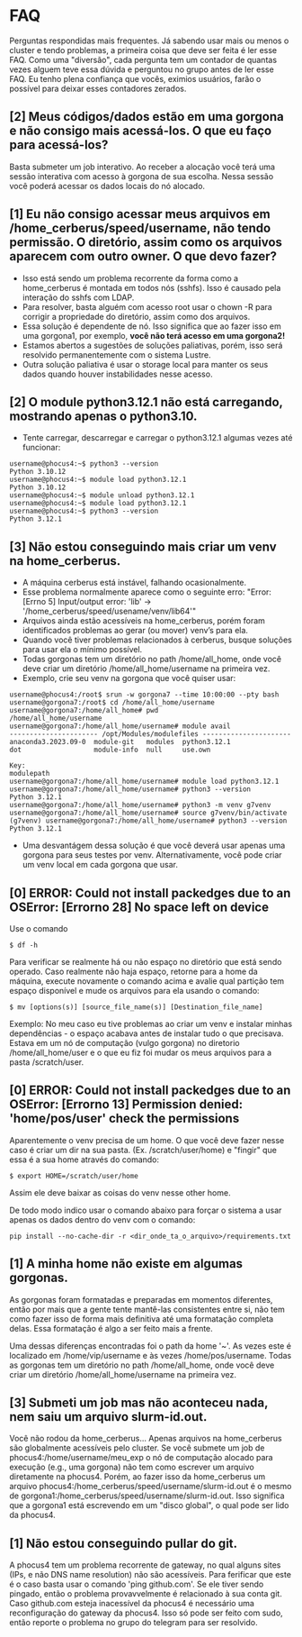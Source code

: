 # FAQ

Perguntas respondidas mais frequentes. Já sabendo usar mais ou menos o cluster e tendo problemas, a primeira coisa que deve ser feita é ler esse FAQ. Como uma "diversão", cada pergunta tem um contador de quantas vezes alguem teve essa dúvida e perguntou no grupo antes de ler esse FAQ. Eu tenho plena confiança que vocês, eximios usuários, farão o possível para deixar esses contadores zerados.

## [2] Meus códigos/dados estão em uma gorgona e não consigo mais acessá-los. O que eu faço para acessá-los?
Basta submeter um job interativo. Ao receber a alocação você terá uma sessão interativa com acesso à gorgona de sua escolha. Nessa sessão você poderá acessar os dados locais do nó alocado.

## [1] Eu não consigo acessar meus arquivos em /home_cerberus/speed/username, não tendo permissão. O diretório, assim como os arquivos aparecem com outro owner. O que devo fazer?
 - Isso está sendo um problema recorrente da forma como a home_cerberus é montada em todos nós (sshfs). Isso é causado pela interação do sshfs com LDAP.
 - Para resolver, basta alguém com acesso root usar o chown -R para corrigir a propriedade do diretório, assim como dos arquivos.
 - Essa solução é dependente de nó. Isso significa que ao fazer isso em uma gorgona1, por exemplo, **você não terá acesso em uma gorgona2!**
 - Estamos abertos a sugestões de soluções paliativas, porém, isso será resolvido permanentemente com o sistema Lustre.
 - Outra solução paliativa é usar o storage local para manter os seus dados quando houver instabilidades nesse acesso.

## [2] O module python3.12.1 não está carregando, mostrando apenas o python3.10.
 - Tente carregar, descarregar e carregar o python3.12.1 algumas vezes até funcionar:

```command
username@phocus4:~$ python3 --version
Python 3.10.12
username@phocus4:~$ module load python3.12.1
Python 3.10.12
username@phocus4:~$ module unload python3.12.1
username@phocus4:~$ module load python3.12.1
username@phocus4:~$ python3 --version
Python 3.12.1
```

## [3] Não estou conseguindo mais criar um venv na home_cerberus.
 - A máquina cerberus está instável, falhando ocasionalmente.
 - Esse problema normalmente aparece como o seguinte erro: "Error: [Errno 5] Input/output error: 'lib' -> '/home_cerberus/speed/usename/venv/lib64'"
 - Arquivos ainda estão acessíveis na home_cerberus, porém foram identificados problemas ao gerar (ou mover) venv’s para ela.
 - Quando você tiver problemas relacionados à cerberus, busque soluções para usar ela o mínimo possível.
 - Todas gorgonas tem um diretório no path /home/all_home, onde você deve criar um diretório /home/all_home/username na primeira vez.
 - Exemplo, crie seu venv na gorgona que você quiser usar:

```command
username@phocus4:/root$ srun -w gorgona7 --time 10:00:00 --pty bash
username@gorgona7:/root$ cd /home/all_home/username
username@gorgona7:/home/all_home# pwd
/home/all_home/username
username@gorgona7:/home/all_home/username# module avail
---------------------- /opt/Modules/modulefiles ----------------------
anaconda3.2023.09-0  module-git   modules  python3.12.1  
dot                  module-info  null     use.own       

Key:
modulepath  
username@gorgona7:/home/all_home/username# module load python3.12.1
username@gorgona7:/home/all_home/username# python3 --version
Python 3.12.1
username@gorgona7:/home/all_home/username# python3 -m venv g7venv
username@gorgona7:/home/all_home/username# source g7venv/bin/activate
(g7venv) username@gorgona7:/home/all_home/username# python3 --version
Python 3.12.1
```
 - Uma desvantágem dessa solução é que você deverá usar apenas uma gorgona para seus testes por venv. Alternativamente, você pode criar um venv local em cada gorgona que usar.

## [0] ERROR: Could not install packedges due to an OSError: [Errorno 28] No space left on device
Use o comando 

```comand 
$ df -h
```
Para verificar se realmente há ou não espaço no diretório que está sendo operado. Caso realmente não haja espaço, retorne para a home da máquina, execute novamente o comando acima e avalie qual partição tem espaço disponível e mude os arquivos para ela usando o comando:

```comand 
$ mv [options(s)] [source_file_name(s)] [Destination_file_name]
```

Exemplo: No meu caso eu tive problemas ao criar um venv e instalar minhas dependências - o espaço acabava antes de instalar tudo o que precisava. Estava em um nó de computação (vulgo gorgona) no diretorio /home/all_home/user e o que eu fiz foi mudar os meus arquivos para a pasta /scratch/user.


## [0] ERROR: Could not install packedges due to an OSError: [Errorno 13] Permission denied: 'home/pos/user' check the permissions

Aparentemente o venv precisa de um home. O que você deve fazer nesse caso é criar um dir na sua pasta. (Ex. /scratch/user/home) e "fingir" que essa é a sua home através do comando:

```comand 
$ export HOME=/scratch/user/home
```
Assim ele deve baixar as coisas do venv nesse other home.

De todo modo indico usar o comando abaixo para forçar o sistema a usar apenas os dados dentro do venv com o comando:

```comand 
pip install --no-cache-dir -r <dir_onde_ta_o_arquivo>/requirements.txt
```

## [1] A minha home não existe em algumas gorgonas.
As gorgonas foram formatadas e preparadas em momentos diferentes, então por mais que a gente tente mantê-las consistentes entre si, não tem como fazer isso de forma mais definitiva até uma formatação completa delas. Essa formatação é algo a ser feito mais a frente.

Uma dessas diferenças encontradas foi o path da home '~'. As vezes este é localizado em /home/vip/username e às vezes /home/pos/username. Todas as gorgonas tem um diretório no path /home/all_home, onde você deve criar um diretório /home/all_home/username na primeira vez.

## [3] Submeti um job mas não aconteceu nada, nem saiu um arquivo slurm-id.out.
Você não rodou da home_cerberus...
Apenas arquivos na home_cerberus são globalmente acessíveis pelo cluster. Se você submete um job de phocus4:/home/username/meu_exp o nó de computação alocado para execução (e.g., uma gorgona) não tem como escrever um arquivo diretamente na phocus4. Porém, ao fazer isso da home_cerberus um arquivo phocus4:/home_cerberus/speed/username/slurm-id.out é o mesmo de gorgona1:/home_cerberus/speed/username/slurm-id.out. Isso significa que a gorgona1 está escrevendo em um "disco global", o qual pode ser lido da phocus4.

## [1] Não estou conseguindo pullar do git.
A phocus4 tem um problema recorrente de gateway, no qual alguns sites (IPs, e não DNS name resolution) não são acessíveis. Para ferificar que este é o caso basta usar o comando 'ping github.com'. Se ele tiver sendo pingado, então o problema provavvelmente é relacionado à sua conta git. Caso github.com esteja inacessível da phocus4 é necessário uma reconfiguração do gateway da phocus4. Isso só pode ser feito com sudo, então reporte o problema no grupo do telegram para ser resolvido.
